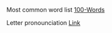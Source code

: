 Most common word list [100-Words](https://www.vistawide.com/german/top_100_german_words.htm) 

Letter pronounciation [Link](https://www.youtube.com/watch?v=FB1eelkUxRY) 
